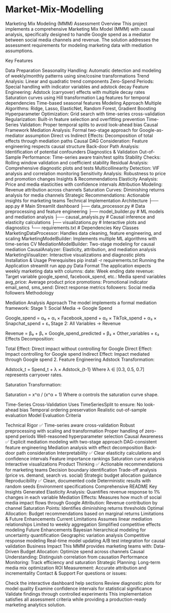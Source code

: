 # Market-Mix-Modelling
Marketing Mix Modeling (MMM) Assessment Overview This project implements a comprehensive Marketing Mix Model (MMM) with causal analysis, specifically designed to handle Google spend as a mediator between social media channels and revenue. The solution addresses the assessment requirements for modeling marketing data with mediation assumptions.

Key Features

Data Preparation Seasonality Handling: Automatic detection and modeling of weekly/monthly patterns using sine/cosine transformations Trend Analysis: Linear and quadratic trend components Zero-Spend Periods: Special handling with indicator variables and adstock decay Feature Engineering: Adstock (carryover) effects with multiple decay rates Saturation curves using Hill transformation Lag features for temporal dependencies Time-based seasonal features
Modeling Approach Multiple Algorithms: Ridge, Lasso, ElasticNet, Random Forest, Gradient Boosting Hyperparameter Optimization: Grid search with time-series cross-validation Regularization: Built-in feature selection and overfitting prevention Time-Series Validation: Proper temporal splits to avoid look-ahead bias
Causal Framework Mediation Analysis: Formal two-stage approach for Google-as-mediator assumption Direct vs Indirect Effects: Decomposition of total effects through mediation paths Causal DAG Consideration: Feature engineering respects causal structure Back-door Path Analysis: Identification of potential confounders
Diagnostics & Validation Out-of-Sample Performance: Time-series aware train/test splits Stability Checks: Rolling window validation and coefficient stability Residual Analysis: Comprehensive diagnostic plots and tests Multicollinearity Detection: VIF analysis and correlation monitoring Sensitivity Analysis: Robustness to price and promotion changes
Insights & Recommendations Elasticity Analysis: Price and media elasticities with confidence intervals Attribution Modeling: Revenue attribution across channels Saturation Curves: Diminishing returns analysis for media channels Strategic Recommendations: Actionable insights for marketing teams Technical Implementation Architecture ├── app.py # Main Streamlit dashboard ├── data_processor.py # Data preprocessing and feature engineering ├── model_builder.py # ML models and mediation analysis ├── causal_analysis.py # Causal inference and elasticity calculations ├── visualizations.py # Interactive plots and diagnostics └── requirements.txt # Dependencies Key Classes MarketingDataProcessor: Handles data cleaning, feature engineering, and scaling MarketingModelBuilder: Implements multiple ML algorithms with time-series CV MediationModelBuilder: Two-stage modeling for causal mediation CausalAnalyzer: Elasticity, attribution, and mediation analysis MarketingVisualizer: Interactive visualizations and diagnostic plots Installation & Usage Prerequisites pip install -r requirements.txt Running the Application streamlit run app.py Data Format The application expects weekly marketing data with columns:
date: Week ending date revenue: Target variable google_spend, facebook_spend, etc.: Media spend variables avg_price: Average product price promotions: Promotional indicator email_send, sms_send: Direct response metrics followers: Social media followers Methodology

Mediation Analysis Approach The model implements a formal mediation framework:
Stage 1: Social Media → Google Spend

Google_spend = α₀ + α₁ × Facebook_spend + α₂ × TikTok_spend + α₃ × Snapchat_spend + ε₁ Stage 2: All Variables → Revenue

Revenue = β₀ + β₁ × Google_spend_predicted + β₂ × Other_variables + ε₂ Effects Decomposition:

Total Effect: Direct impact without controlling for Google Direct Effect: Impact controlling for Google spend Indirect Effect: Impact mediated through Google spend 2. Feature Engineering Adstock Transformation:

Adstock_t = Spend_t + λ × Adstock_{t-1} Where λ ∈ [0.3, 0.5, 0.7] represents carryover rates.

Saturation Transformation:

Saturation = x^α / (x^α + 1) Where α controls the saturation curve shape.

Time-Series Cross-Validation Uses TimeSeriesSplit to ensure:
No look-ahead bias Temporal ordering preservation Realistic out-of-sample evaluation Model Evaluation Criteria

Technical Rigor ✅ Time-series aware cross-validation Robust preprocessing with scaling and transformation Proper handling of zero-spend periods Well-reasoned hyperparameter selection
Causal Awareness ✅ Explicit mediation modeling with two-stage approach DAG-consistent feature engineering Mediation analysis with effect decomposition Back-door path consideration
Interpretability ✅ Clear elasticity calculations and confidence intervals Feature importance rankings Saturation curve analysis Interactive visualizations
Product Thinking ✅ Actionable recommendations for marketing teams Decision boundary identification Trade-off analysis (price vs. demand, search vs. social) Strategic budget allocation guidance
Reproducibility ✅ Clean, documented code Deterministic results with random seeds Environment specifications Comprehensive README Key Insights Generated Elasticity Analysis: Quantifies revenue response to 1% changes in each variable Mediation Effects: Measures how much of social media impact flows through Google Attribution: Revenue contribution by channel Saturation Points: Identifies diminishing returns thresholds Optimal Allocation: Budget recommendations based on marginal returns Limitations & Future Enhancements Current Limitations Assumes linear mediation relationships Limited to weekly aggregation Simplified competitive effects modeling Future Enhancements Bayesian hierarchical modeling for uncertainty quantification Geographic variation analysis Competitive response modeling Real-time model updating A/B test integration for causal validation Business Impact This MMM provides marketing teams with:
Data-Driven Budget Allocation: Optimize spend across channels Causal Understanding: Distinguish correlation from causation Performance Monitoring: Track efficiency and saturation Strategic Planning: Long-term media mix optimization ROI Measurement: Accurate attribution and incrementality Contact & Support For questions or issues:

Check the interactive dashboard help sections Review diagnostic plots for model quality Examine confidence intervals for statistical significance Validate findings through controlled experiments This implementation satisfies all assessment criteria while providing a production-ready marketing analytics solution.
